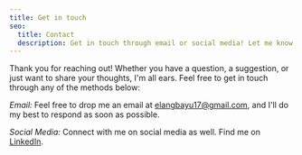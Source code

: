 ```yaml
---
title: Get in touch
seo:
  title: Contact
  description: Get in touch through email or social media! Let me know how I can help.
---
```


Thank you for reaching out! Whether you have a question, a suggestion, or just want to share your thoughts, I'm all ears. Feel free to get in touch through any of the methods below:

_Email:_
Feel free to drop me an email at [elangbayu17@gmail.com](mailto:elangbayu17@gmail.com), and I'll do my best to respond as soon as possible.

_Social Media:_
Connect with me on social media as well. Find me on [LinkedIn](https://www.linkedin.com/in/elangbayu).
